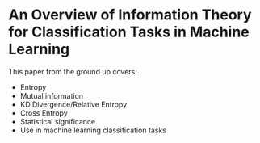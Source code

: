 # An Overview of Information Theory for Classification Tasks in Machine Learning

This paper from the ground up covers:
- Entropy
- Mutual information
- KD Divergence/Relative Entropy
- Cross Entropy
- Statistical significance
- Use in machine learning classification tasks
